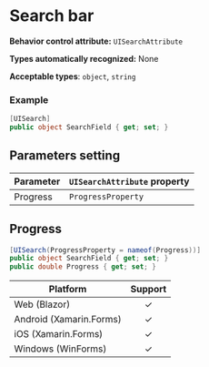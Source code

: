 # Search bar

**Behavior control attribute:**  `UISearchAttribute`

**Types automatically recognized:** None

**Acceptable types**: `object`, `string`

###  Example
```csharp
[UISearch]
public object SearchField { get; set; }
```

## Parameters setting

| Parameter | `UISearchAttribute` property | 
| -----------|:------------- 
| Progress | `ProgressProperty` |

## Progress

```csharp
[UISearch(ProgressProperty = nameof(Progress))]
public object SearchField { get; set; }
public double Progress { get; set; }
```


| Platform | Support | 
| -----------|:-------------:| 
| Web (Blazor) | &check; |
| Android (Xamarin.Forms) | &check; |
| iOS (Xamarin.Forms) | &check; |
| Windows (WinForms) | &check; |